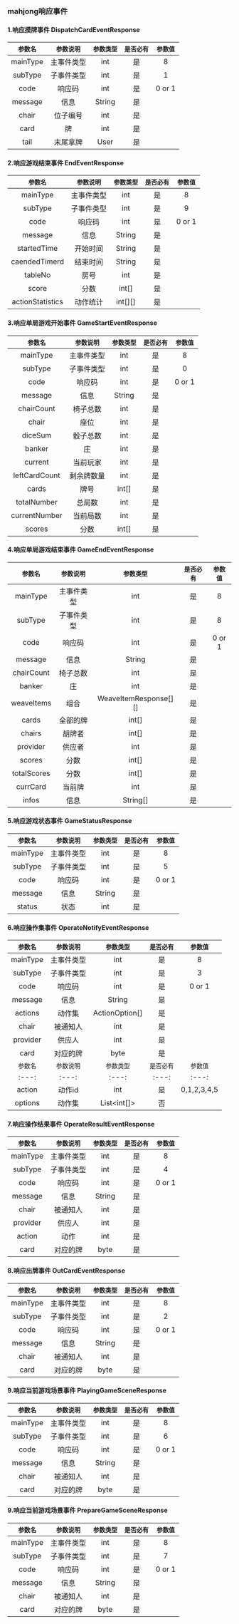 ### mahjong响应事件
#### 1.响应摸牌事件 DispatchCardEventResponse
|`参数名`|`参数说明`|`参数类型`|`是否必有`|`参数值`
|:---:|:---:|:---:|:---:|:---:|
|mainType|主事件类型|int|是|8
|subType|子事件类型|int|是|1
|code|响应码|int|是| 0 or 1
|message|信息|String|是|
|chair|位子编号|int|是|
|card|牌|int|是|
|tail|末尾拿牌|User|是|

#### 2.响应游戏结束事件 EndEventResponse
|`参数名`|`参数说明`|`参数类型`|`是否必有`|`参数值`
|:---:|:---:|:---:|:---:|:---:|
|mainType|主事件类型|int|是|8
|subType|子事件类型|int|是|9
|code|响应码|int|是| 0 or 1
|message|信息|String|是|
|startedTime|开始时间|String|是|
|caendedTimerd|结束时间|String|是|
|tableNo|房号|int|是|
|score|分数|int[]|是|
|actionStatistics|动作统计|int[][]|是|

#### 3.响应单局游戏开始事件 GameStartEventResponse
|`参数名`|`参数说明`|`参数类型`|`是否必有`|`参数值`
|:---:|:---:|:---:|:---:|:---:|
|mainType|主事件类型|int|是|8
|subType|子事件类型|int|是|0
|code|响应码|int|是| 0 or 1
|message|信息|String|是|
|chairCount|椅子总数|int|是|
|chair|座位|int|是|
|diceSum|骰子总数|int|是|
|banker|庄|int|是|
|current|当前玩家|int|是|
|leftCardCount|剩余牌数量|int|是|
|cards|牌号|int[]|是|
|totalNumber|总局数|int|是|
|currentNumber|当前局数|int|是|
|scores|分数|int[]|是|

#### 4.响应单局游戏结束事件 GameEndEventResponse
|`参数名`|`参数说明`|`参数类型`|`是否必有`|`参数值`
|:---:|:---:|:---:|:---:|:---:|
|mainType|主事件类型|int|是|8
|subType|子事件类型|int|是|8
|code|响应码|int|是| 0 or 1
|message|信息|String|是|
|chairCount|椅子总数|int|是|
|banker|庄|int|是|
|weaveItems|组合|WeaveItemResponse[][]|是|
|cards|全部的牌|int[]|是|
|chairs|胡牌者|int[]|是|
|provider|供应者|int|是|
|scores|分数|int[]|是|
|totalScores|分数|int[]|是|
|currCard|当前牌|int|是|
|infos|信息|String[]|是|

#### 5.响应游戏状态事件 GameStatusResponse
|`参数名`|`参数说明`|`参数类型`|`是否必有`|`参数值`
|:---:|:---:|:---:|:---:|:---:|
|mainType|主事件类型|int|是|8
|subType|子事件类型|int|是|5
|code|响应码|int|是| 0 or 1
|message|信息|String|是|
|status|状态|int|是|

#### 6.响应操作集事件 OperateNotifyEventResponse
|`参数名`|`参数说明`|`参数类型`|`是否必有`|`参数值`
|:---:|:---:|:---:|:---:|:---:|
|mainType|主事件类型|int|是|8
|subType|子事件类型|int|是|3
|code|响应码|int|是| 0 or 1
|message|信息|String|是|
|actions|动作集|ActionOption[]|是|
|chair|被通知人|int|是|
|provider|供应人|int|是|
|card|对应的牌|byte|是|
|`参数名`|`参数说明`|`参数类型`|`是否必有`|`参数值`
|:---:|:---:|:---:|:---:|:---:|
|action|动作id|int|是| 0,1,2,3,4,5
|options|动作集|List<int[]>|否|

#### 7.响应操作结果事件 OperateResultEventResponse
|`参数名`|`参数说明`|`参数类型`|`是否必有`|`参数值`
|:---:|:---:|:---:|:---:|:---:|
|mainType|主事件类型|int|是|8
|subType|子事件类型|int|是|4
|code|响应码|int|是| 0 or 1
|message|信息|String|是|
|chair|被通知人|int|是|
|provider|供应人|int|是|
|action|动作|int|是|
|card|对应的牌|byte|是|

#### 8.响应出牌事件 OutCardEventResponse
|`参数名`|`参数说明`|`参数类型`|`是否必有`|`参数值`
|:---:|:---:|:---:|:---:|:---:|
|mainType|主事件类型|int|是|8
|subType|子事件类型|int|是|2
|code|响应码|int|是| 0 or 1
|message|信息|String|是|
|chair|被通知人|int|是|
|card|对应的牌|byte|是|

#### 9.响应当前游戏场景事件 PlayingGameSceneResponse
|`参数名`|`参数说明`|`参数类型`|`是否必有`|`参数值`
|:---:|:---:|:---:|:---:|:---:|
|mainType|主事件类型|int|是|8
|subType|子事件类型|int|是|6
|code|响应码|int|是| 0 or 1
|message|信息|String|是|
|chair|被通知人|int|是|
|card|对应的牌|byte|是|

#### 9.响应当前游戏场景事件 PrepareGameSceneResponse
|`参数名`|`参数说明`|`参数类型`|`是否必有`|`参数值`
|:---:|:---:|:---:|:---:|:---:|
|mainType|主事件类型|int|是|8
|subType|子事件类型|int|是|7
|code|响应码|int|是| 0 or 1
|message|信息|String|是|
|chair|被通知人|int|是|
|card|对应的牌|byte|是|


